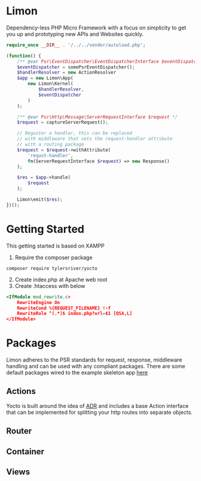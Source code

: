 # Limon
Dependency-less PHP Micro Framework with a focus on simplicity to get you up
and prototyping new APIs and Websites quickly.  
```php
require_once __DIR__ . '/../../vendor/autoload.php';

(function() {
    /** @var Psr\EventDispatcher\EventDispatcherInterface $eventDispatcher */
    $eventDispatcher = somePsrEventDispatcher();
    $handlerResolver = new ActionResolver
    $app = new Limon\App(
        new Limon\Kernel(
            $handlerResolver,
            $eventDispatcher
        )
    );

    /** @var Psr\Http\Message\ServerRequestInterface $request */
    $request = captureServerRequest();

    // Reguster a handler, this can be replaced 
    // with middleware that sets the request-handler attribute
    // with a routing package
    $request = $request->withAttribute(
        'requst-handler', 
        fn(ServerRequestInterface $request) => new Response()
    );

    $res = $app->handle(
        $request
    );

    Limon\emit($res);
})();
```

# Getting Started
This getting started is based on XAMPP
1. Require the composer package
```cli
composer require tylersriver/yocto
```
2. Create index.php at Apache web root
3. Create .htaccess with below
```xml
<IfModule mod_rewrite.c>
    RewriteEngine On
    RewriteCond %{REQUEST_FILENAME} !-f
    RewriteRule ^(.*)$ index.php?url=$1 [QSA,L]
</IfModule>
```

# Packages
Limon adheres to the PSR standards for request, response, middleware handling and can be used with
any compliant packages. There are some default packages wired to the example skeleton app [here](https://github.com/tylersriver/app)

## Actions
Yocto is built around the idea of [ADR](http://pmjones.io/adr/) and includes a base Action interface
that can be implemented for splitting your http routes into separate objects.

## Router

## Container

## Views
